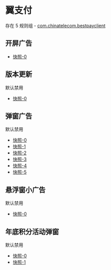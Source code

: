 # 翼支付

存在 5 规则组 - [com.chinatelecom.bestpayclient](/src/apps/com.chinatelecom.bestpayclient.ts)

## 开屏广告

- [快照-0](https://i.gkd.li/import/13197640)

## 版本更新

默认禁用

- [快照-0](https://i.gkd.li/import/13391544)

## 弹窗广告

默认禁用

- [快照-0](https://i.gkd.li/import/13402692)
- [快照-1](https://i.gkd.li/import/13455790)
- [快照-2](https://i.gkd.li/import/13626324)
- [快照-3](https://i.gkd.li/import/13455929)
- [快照-4](https://i.gkd.li/import/13696322)
- [快照-5](https://i.gkd.li/import/13696323)

## 悬浮窗小广告

默认禁用

- [快照-0](https://i.gkd.li/import/13402711)

## 年底积分活动弹窗

默认禁用

- [快照-0](https://i.gkd.li/import/13543032)
- [快照-1](https://i.gkd.li/import/13625037)
